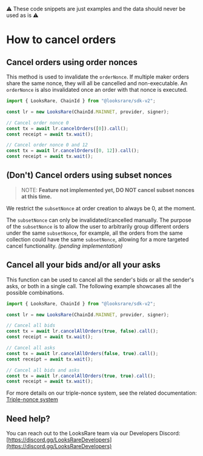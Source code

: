 :warning: These code snippets are just examples and the data should never be used as is :warning:

# How to cancel orders

## Cancel orders using order nonces

This method is used to invalidate the `orderNonce`. If multiple maker orders share the same nonce, they will all be cancelled and non-executable. An `orderNonce` is also invalidated once an order with that nonce is executed.

```ts
import { LooksRare, ChainId } from "@looksrare/sdk-v2";

const lr = new LooksRare(ChainId.MAINNET, provider, signer);

// Cancel order nonce 0
const tx = await lr.cancelOrders([0]).call();
const receipt = await tx.wait();

// Cancel order nonce 0 and 12
const tx = await lr.cancelOrders([0, 12]).call();
const receipt = await tx.wait();
```

## (Don't) Cancel orders using subset nonces

> NOTE: **Feature not implemented yet, DO NOT cancel subset nonces at this time.**

We restrict the `subsetNonce` at order creation to always be 0, at the moment.

The `subsetNonce` can only be invalidated/cancelled manually. The purpose of the `subsetNonce` is to allow the user to arbitrarily group different orders under the same `subsetNonce`, for example, all the orders from the same collection could have the same `subsetNonce`, allowing for a more targeted cancel functionality. _(pending implementation)_

## Cancel all your bids and/or all your asks

This function can be used to cancel all the sender's bids or all the sender's asks, or both in a single call. The following example showcases all the possible combinations.

```ts
import { LooksRare, ChainId } from "@looksrare/sdk-v2";

const lr = new LooksRare(ChainId.MAINNET, provider, signer);

// Cancel all bids
const tx = await lr.cancelAllOrders(true, false).call();
const receipt = await tx.wait();

// Cancel all asks
const tx = await lr.cancelAllOrders(false, true).call();
const receipt = await tx.wait();

// Cancel all bids and asks
const tx = await lr.cancelAllOrders(true, true).call();
const receipt = await tx.wait();
```

For more details on our triple-nonce system, see the related documentation: [Triple-nonce system](https://docs.looksrare.org/developers/protocol/triple-nonce-system-v2)

## Need help?

You can reach out to the LooksRare team via our Developers Discord: [https://discord.gg/LooksRareDevelopers](https://discord.gg/LooksRareDevelopers)

